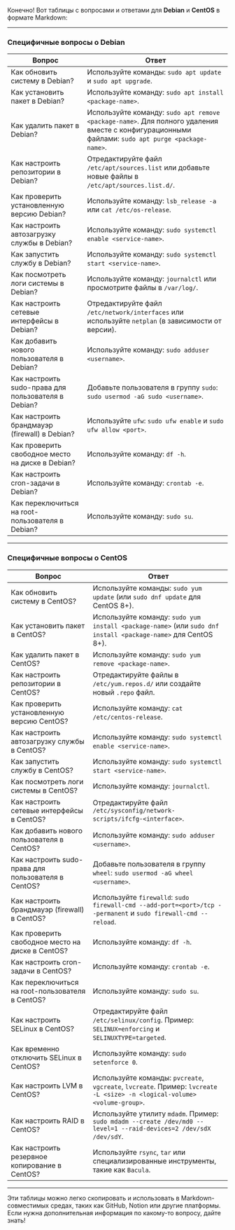 Конечно! Вот таблицы с вопросами и ответами для **Debian** и **CentOS** в формате Markdown:

---

### **Специфичные вопросы о Debian**

| **Вопрос**                                                                 | **Ответ**                                                                                                                                                                                                 |
|---------------------------------------------------------------------------|---------------------------------------------------------------------------------------------------------------------------------------------------------------------------------------------------------|
| Как обновить систему в Debian?                                            | Используйте команды: `sudo apt update` и `sudo apt upgrade`.                                                                                                                                             |
| Как установить пакет в Debian?                                            | Используйте команду: `sudo apt install <package-name>`.                                                                                                                                                 |
| Как удалить пакет в Debian?                                               | Используйте команду: `sudo apt remove <package-name>`. Для полного удаления вместе с конфигурационными файлами: `sudo apt purge <package-name>`.                                                        |
| Как настроить репозитории в Debian?                                       | Отредактируйте файл `/etc/apt/sources.list` или добавьте новые файлы в `/etc/apt/sources.list.d/`.                                                                                                      |
| Как проверить установленную версию Debian?                                | Используйте команду: `lsb_release -a` или `cat /etc/os-release`.                                                                                                                                        |
| Как настроить автозагрузку службы в Debian?                               | Используйте команду: `sudo systemctl enable <service-name>`.                                                                                                                                            |
| Как запустить службу в Debian?                                            | Используйте команду: `sudo systemctl start <service-name>`.                                                                                                                                             |
| Как посмотреть логи системы в Debian?                                     | Используйте команду: `journalctl` или просмотрите файлы в `/var/log/`.                                                                                                                                  |
| Как настроить сетевые интерфейсы в Debian?                                | Отредактируйте файл `/etc/network/interfaces` или используйте `netplan` (в зависимости от версии).                                                                                                      |
| Как добавить нового пользователя в Debian?                               | Используйте команду: `sudo adduser <username>`.                                                                                                                                                         |
| Как настроить sudo-права для пользователя в Debian?                       | Добавьте пользователя в группу `sudo`: `sudo usermod -aG sudo <username>`.                                                                                                                              |
| Как настроить брандмауэр (firewall) в Debian?                             | Используйте `ufw`: `sudo ufw enable` и `sudo ufw allow <port>`.                                                                                                                                         |
| Как проверить свободное место на диске в Debian?                          | Используйте команду: `df -h`.                                                                                                                                                                           |
| Как настроить cron-задачи в Debian?                                       | Используйте команду: `crontab -e`.                                                                                                                                                                      |
| Как переключиться на root-пользователя в Debian?                          | Используйте команду: `sudo su`.                                                                                                                                                                         |

---

### **Специфичные вопросы о CentOS**

| **Вопрос**                                                                 | **Ответ**                                                                                                                                                                                                 |
|---------------------------------------------------------------------------|---------------------------------------------------------------------------------------------------------------------------------------------------------------------------------------------------------|
| Как обновить систему в CentOS?                                            | Используйте команды: `sudo yum update` (или `sudo dnf update` для CentOS 8+).                                                                                                                            |
| Как установить пакет в CentOS?                                            | Используйте команду: `sudo yum install <package-name>` (или `sudo dnf install <package-name>` для CentOS 8+).                                                                                           |
| Как удалить пакет в CentOS?                                               | Используйте команду: `sudo yum remove <package-name>`.                                                                                                                                                 |
| Как настроить репозитории в CentOS?                                       | Отредактируйте файлы в `/etc/yum.repos.d/` или создайте новый `.repo` файл.                                                                                                                             |
| Как проверить установленную версию CentOS?                                | Используйте команду: `cat /etc/centos-release`.                                                                                                                                                         |
| Как настроить автозагрузку службы в CentOS?                               | Используйте команду: `sudo systemctl enable <service-name>`.                                                                                                                                            |
| Как запустить службу в CentOS?                                            | Используйте команду: `sudo systemctl start <service-name>`.                                                                                                                                             |
| Как посмотреть логи системы в CentOS?                                     | Используйте команду: `journalctl`.                                                                                                                                                                      |
| Как настроить сетевые интерфейсы в CentOS?                                | Отредактируйте файл `/etc/sysconfig/network-scripts/ifcfg-<interface>`.                                                                                                                                |
| Как добавить нового пользователя в CentOS?                               | Используйте команду: `sudo adduser <username>`.                                                                                                                                                         |
| Как настроить sudo-права для пользователя в CentOS?                       | Добавьте пользователя в группу `wheel`: `sudo usermod -aG wheel <username>`.                                                                                                                             |
| Как настроить брандмауэр (firewall) в CentOS?                             | Используйте `firewalld`: `sudo firewall-cmd --add-port=<port>/tcp --permanent` и `sudo firewall-cmd --reload`.                                                                                          |
| Как проверить свободное место на диске в CentOS?                          | Используйте команду: `df -h`.                                                                                                                                                                           |
| Как настроить cron-задачи в CentOS?                                       | Используйте команду: `crontab -e`.                                                                                                                                                                      |
| Как переключиться на root-пользователя в CentOS?                          | Используйте команду: `sudo su`.                                                                                                                                                                         |
| Как настроить SELinux в CentOS?                                           | Отредактируйте файл `/etc/selinux/config`. Пример: `SELINUX=enforcing` и `SELINUXTYPE=targeted`.                                                                                                        |
| Как временно отключить SELinux в CentOS?                                  | Используйте команду: `sudo setenforce 0`.                                                                                                                                                               |
| Как настроить LVM в CentOS?                                               | Используйте команды: `pvcreate`, `vgcreate`, `lvcreate`. Пример: `lvcreate -L <size> -n <logical-volume> <volume-group>`.                                                                               |
| Как настроить RAID в CentOS?                                              | Используйте утилиту `mdadm`. Пример: `sudo mdadm --create /dev/md0 --level=1 --raid-devices=2 /dev/sdX /dev/sdY`.                                                                                      |
| Как настроить резервное копирование в CentOS?                             | Используйте `rsync`, `tar` или специализированные инструменты, такие как `Bacula`.                                                                                                                      |

---

Эти таблицы можно легко скопировать и использовать в Markdown-совместимых средах, таких как GitHub, Notion или другие платформы. Если нужна дополнительная информация по какому-то вопросу, дайте знать!
